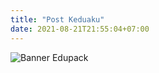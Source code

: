 ```yaml
---
title: "Post Keduaku"
date: 2021-08-21T21:55:04+07:00
---
```


![Banner Edupack](https://github.com/ferilee/images/BannerEdupack.png)
